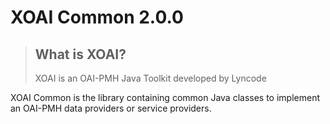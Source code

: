 XOAI Common 2.0.0
=================

> ## What is XOAI?
> 
> XOAI is an OAI-PMH Java Toolkit developed by Lyncode

XOAI Common is the library containing common Java classes to 
implement an OAI-PMH data providers or service providers.

